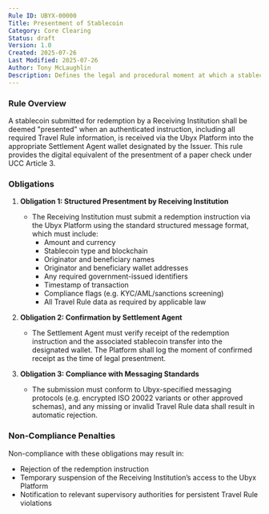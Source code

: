 ```yaml
---
Rule ID: UBYX-00000
Title: Presentment of Stablecoin
Category: Core Clearing
Status: draft
Version: 1.0
Created: 2025-07-26
Last Modified: 2025-07-26
Author: Tony McLaughlin
Description: Defines the legal and procedural moment at which a stablecoin is deemed presented for redemption within the Ubyx clearing system, including the mandatory inclusion of Travel Rule information.
---
```


### Rule Overview
A stablecoin submitted for redemption by a Receiving Institution shall be deemed "presented" when an authenticated instruction, including all required Travel Rule information, is received via the Ubyx Platform into the appropriate Settlement Agent wallet designated by the Issuer. This rule provides the digital equivalent of the presentment of a paper check under UCC Article 3.

### Obligations
1. **Obligation 1: Structured Presentment by Receiving Institution**
   - The Receiving Institution must submit a redemption instruction via the Ubyx Platform using the standard structured message format, which must include:
     - Amount and currency
     - Stablecoin type and blockchain
     - Originator and beneficiary names
     - Originator and beneficiary wallet addresses
     - Any required government-issued identifiers
     - Timestamp of transaction
     - Compliance flags (e.g. KYC/AML/sanctions screening)
     - All Travel Rule data as required by applicable law

2. **Obligation 2: Confirmation by Settlement Agent**
   - The Settlement Agent must verify receipt of the redemption instruction and the associated stablecoin transfer into the designated wallet. The Platform shall log the moment of confirmed receipt as the time of legal presentment.

3. **Obligation 3: Compliance with Messaging Standards**
   - The submission must conform to Ubyx-specified messaging protocols (e.g. encrypted ISO 20022 variants or other approved schemas), and any missing or invalid Travel Rule data shall result in automatic rejection.

### Non-Compliance Penalties
Non-compliance with these obligations may result in:
- Rejection of the redemption instruction
- Temporary suspension of the Receiving Institution’s access to the Ubyx Platform
- Notification to relevant supervisory authorities for persistent Travel Rule violations

